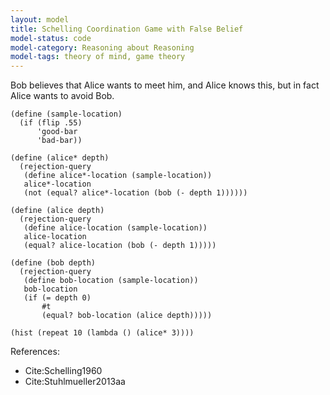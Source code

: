 ```yaml
---
layout: model
title: Schelling Coordination Game with False Belief
model-status: code
model-category: Reasoning about Reasoning
model-tags: theory of mind, game theory
---
```


Bob believes that Alice wants to meet him, and Alice knows this,
but in fact Alice wants to avoid Bob.

    (define (sample-location)
      (if (flip .55)
          'good-bar
          'bad-bar))
    
    (define (alice* depth)
      (rejection-query
       (define alice*-location (sample-location))
       alice*-location
       (not (equal? alice*-location (bob (- depth 1))))))
    
    (define (alice depth)
      (rejection-query
       (define alice-location (sample-location))
       alice-location
       (equal? alice-location (bob (- depth 1)))))
    
    (define (bob depth)
      (rejection-query
       (define bob-location (sample-location))
       bob-location
       (if (= depth 0)
           #t
           (equal? bob-location (alice depth)))))
    
    (hist (repeat 10 (lambda () (alice* 3))))

References:

- Cite:Schelling1960
- Cite:Stuhlmueller2013aa
